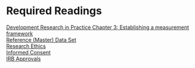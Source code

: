 <h1>Required Readings </h1>

[Development Research in Practice Chapter 3: Establishing a measurement framework]()\
[Reference (Master) Data Set]()\
[Research Ethics]()\
[Informed Consent]()\
[IRB Approvals]()
